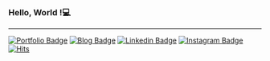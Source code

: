 ### Hello, World !💻 
****  
[![Portfolio Badge](https://img.shields.io/badge/Portfolio-white?style=flat-square&logo=Notion&logoColor=black&link=https://www.notion.so/Geon-Lee-0a2ead807ec24791b5f75a5d0974fca8)](https://www.notion.so/Geon-Lee-0a2ead807ec24791b5f75a5d0974fca8) [![Blog Badge](https://img.shields.io/badge/Blog-CC0000?style=flat-square&logo=Github&logoColor=white&link=https://vvhustle.netlify.app/)](https://geonlee.tistory.com/)  [![Linkedin Badge](https://img.shields.io/badge/-LinkedIn-blue?style=flat-square&logo=Linkedin&logoColor=white&link=https://www.linkedin.com/in/%EA%B1%B4-%EC%9D%B4-26771614b/)](https://www.linkedin.com/in/%EA%B1%B4-%EC%9D%B4-26771614b/) [![Instagram Badge](https://img.shields.io/badge/-Instagram-E4405F?style=flat-square&logo=Instagram&logoColor=white&link=https://www.instagram.com/vvhustle)](https://www.instagram.com/vvhustle) [![Hits](https://hits.seeyoufarm.com/api/count/incr/badge.svg?url=https%3A%2F%2Fgithub.com%2Fvvhustle%2Fhit-counter&count_bg=%2379C83D&title_bg=%23555555&icon=&icon_color=%23E7E7E7&title=hits&edge_flat=false)](https://hits.seeyoufarm.com)


